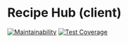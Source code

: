 # Recipe Hub (client)

[![Maintainability](https://api.codeclimate.com/v1/badges/a9e7c3ba30d500b57a07/maintainability)](https://codeclimate.com/github/CraftAcademy/recipe_hub_client/maintainability)
[![Test Coverage](https://api.codeclimate.com/v1/badges/a9e7c3ba30d500b57a07/test_coverage)](https://codeclimate.com/github/CraftAcademy/recipe_hub_client/test_coverage)
